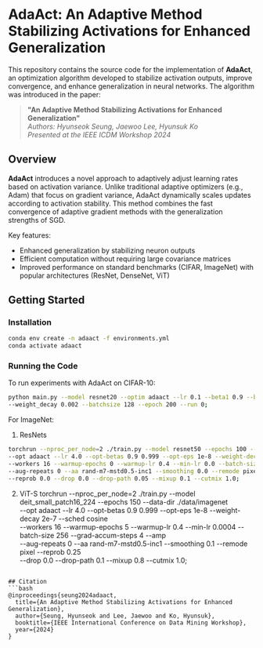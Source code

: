 # AdaAct: An Adaptive Method Stabilizing Activations for Enhanced Generalization

This repository contains the source code for the implementation of **AdaAct**, an optimization algorithm developed to stabilize activation outputs, improve convergence, and enhance generalization in neural networks. The algorithm was introduced in the paper:

> **"An Adaptive Method Stabilizing Activations for Enhanced Generalization"**  
> *Authors: Hyunseok Seung, Jaewoo Lee, Hyunsuk Ko*  
> *Presented at the IEEE ICDM Workshop 2024*

## Overview

**AdaAct** introduces a novel approach to adaptively adjust learning rates based on activation variance. Unlike traditional adaptive optimizers (e.g., Adam) that focus on gradient variance, AdaAct dynamically scales updates according to activation stability. This method combines the fast convergence of adaptive gradient methods with the generalization strengths of SGD.

Key features:
- Enhanced generalization by stabilizing neuron outputs
- Efficient computation without requiring large covariance matrices
- Improved performance on standard benchmarks (CIFAR, ImageNet) with popular architectures (ResNet, DenseNet, ViT)

## Getting Started

### Installation

```bash
conda env create -n adaact -f environments.yml
conda activate adaact
```

### Running the Code

To run experiments with AdaAct on CIFAR-10:
```bash
python main.py --model resnet20 --optim adaact --lr 0.1 --beta1 0.9 --beta2 0.999 --eps 1e-8 \
--weight_decay 0.002 --batchsize 128 --epoch 200 --run 0;
```
For ImageNet:
1. ResNets
```bash
torchrun --nproc_per_node=2 ./train.py --model resnet50 --epochs 100 --data-dir ./data/imagenet \
--opt adaact --lr 4.0 --opt-betas 0.9 0.999 --opt-eps 1e-8 --weight-decay 1e-4 --sched cosine \
--workers 16 --warmup-epochs 0 --warmup-lr 0.4 --min-lr 0.0 --batch-size 512 --grad-accum-steps 2 --amp \
--aug-repeats 0 --aa rand-m7-mstd0.5-inc1 --smoothing 0.0 --remode pixel --crop-pct 0.95 \
--reprob 0.0 --drop 0.0 --drop-path 0.05 --mixup 0.1 --cutmix 1.0;
```

2. ViT-S
torchrun --nproc_per_node=2 ./train.py --model deit_small_patch16_224 --epochs 150 --data-dir ./data/imagenet \
--opt adaact --lr 4.0 --opt-betas 0.9 0.999 --opt-eps 1e-8 --weight-decay 2e-7 --sched cosine \
--workers 16 --warmup-epochs 5 --warmup-lr 0.4 --min-lr 0.0004 --batch-size 256 --grad-accum-steps 4 --amp \
--aug-repeats 0 --aa rand-m7-mstd0.5-inc1 --smoothing 0.1 --remode pixel --reprob 0.25 \
--drop 0.0 --drop-path 0.1 --mixup 0.8 --cutmix 1.0;
```

## Citation
```bash
@inproceedings{seung2024adaact,
  title={An Adaptive Method Stabilizing Activations for Enhanced Generalization},
  author={Seung, Hyunseok and Lee, Jaewoo and Ko, Hyunsuk},
  booktitle={IEEE International Conference on Data Mining Workshop},
  year={2024}
}
```
